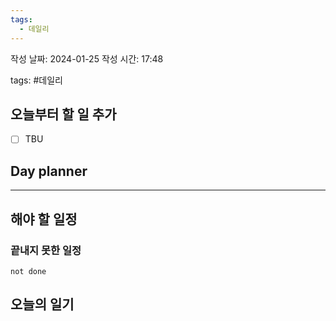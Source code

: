 ```yaml
---
tags:
  - 데일리
---
```


작성 날짜: 2024-01-25
작성 시간: 17:48

tags: #데일리

## 오늘부터 할 일 추가
- [ ] TBU 

## Day planner

  
---  
## 해야 할 일정  
### 끝내지 못한 일정

```tasks
not done
```
## 오늘의 일기

